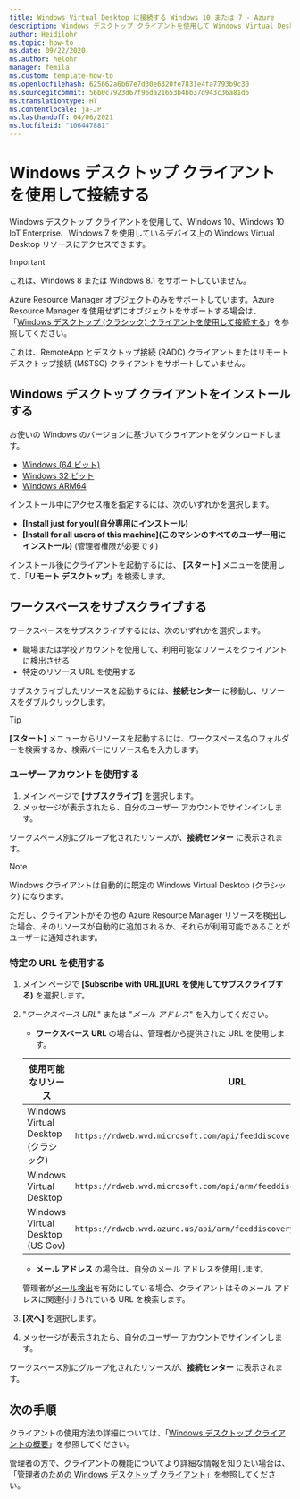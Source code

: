 ```yaml
---
title: Windows Virtual Desktop に接続する Windows 10 または 7 - Azure
description: Windows デスクトップ クライアントを使用して Windows Virtual Desktop に接続する方法。
author: Heidilohr
ms.topic: how-to
ms.date: 09/22/2020
ms.author: helohr
manager: femila
ms.custom: template-how-to
ms.openlocfilehash: 625662a6b67e7d30e6320fe7831e4fa7793b9c30
ms.sourcegitcommit: 56b0c7923d67f96da21653b4bb37d943c36a81d6
ms.translationtype: HT
ms.contentlocale: ja-JP
ms.lasthandoff: 04/06/2021
ms.locfileid: "106447881"
---
```

# <a name="connect-with-the-windows-desktop-client"></a>Windows デスクトップ クライアントを使用して接続する

Windows デスクトップ クライアントを使用して、Windows 10、Windows 10 IoT Enterprise、Windows 7 を使用しているデバイス上の Windows Virtual Desktop リソースにアクセスできます。 

> [!IMPORTANT]
> これは、Windows 8 または Windows 8.1 をサポートしていません。
> 
> Azure Resource Manager オブジェクトのみをサポートしています。Azure Resource Manager を使用せずにオブジェクトをサポートする場合は、「[Windows デスクトップ (クラシック) クライアントを使用して接続する](./virtual-desktop-fall-2019/connect-windows-7-10-2019.md)」を参照してください。
> 
> これは、RemoteApp とデスクトップ接続 (RADC) クライアントまたはリモート デスクトップ接続 (MSTSC) クライアントをサポートしていません。

## <a name="install-the-windows-desktop-client"></a>Windows デスクトップ クライアントをインストールする

お使いの Windows のバージョンに基づいてクライアントをダウンロードします。

- [Windows (64 ビット)](https://go.microsoft.com/fwlink/?linkid=2068602)
- [Windows 32 ビット](https://go.microsoft.com/fwlink/?linkid=2098960)
- [Windows ARM64](https://go.microsoft.com/fwlink/?linkid=2098961)

インストール中にアクセス権を指定するには、次のいずれかを選択します。

- **[Install just for you]\(自分専用にインストール\)**
- **[Install for all users of this machine]\(このマシンのすべてのユーザー用にインストール\)** (管理者権限が必要です)

インストール後にクライアントを起動するには、 **[スタート]** メニューを使用して、「**リモート デスクトップ**」を検索します。

## <a name="subscribe-to-a-workspace"></a>ワークスペースをサブスクライブする

ワークスペースをサブスクライブするには、次のいずれかを選択します。

- 職場または学校アカウントを使用して、利用可能なリソースをクライアントに検出させる
- 特定のリソース URL を使用する

サブスクライブしたリソースを起動するには、**接続センター** に移動し、リソースをダブルクリックします。

> [!TIP]
> **[スタート]** メニューからリソースを起動するには、ワークスペース名のフォルダーを検索するか、検索バーにリソース名を入力します。

### <a name="use-a-user-account"></a>ユーザー アカウントを使用する

1. メイン ページで **[サブスクライブ]** を選択します。
1. メッセージが表示されたら、自分のユーザー アカウントでサインインします。

ワークスペース別にグループ化されたリソースが、**接続センター** に表示されます。

   > [!NOTE]
   > Windows クライアントは自動的に既定の Windows Virtual Desktop (クラシック) になります。 
   > 
   > ただし、クライアントがその他の Azure Resource Manager リソースを検出した場合、そのリソースが自動的に追加されるか、それらが利用可能であることがユーザーに通知されます。

### <a name="use-a-specific-url"></a>特定の URL を使用する

1. メイン ページで **[Subscribe with URL]\(URL を使用してサブスクライブする\)** を選択します。
1. "*ワークスペース URL*" または "*メール アドレス*" を入力してください。
   - **ワークスペース URL** の場合は、管理者から提供された URL を使用します。

   |使用可能なリソース|URL|
   |-|-|
   |Windows Virtual Desktop (クラシック)|`https://rdweb.wvd.microsoft.com/api/feeddiscovery/webfeeddiscovery.aspx`|
   |Windows Virtual Desktop|`https://rdweb.wvd.microsoft.com/api/arm/feeddiscovery`|
   |Windows Virtual Desktop (US Gov)|`https://rdweb.wvd.azure.us/api/arm/feeddiscovery`|
   
   - **メール アドレス** の場合は、自分のメール アドレスを使用します。 
      
   管理者が[メール検出](/windows-server/remote/remote-desktop-services/rds-email-discovery)を有効にしている場合、クライアントはそのメール アドレスに関連付けられている URL を検索します。

1. **[次へ]** を選択します。
1. メッセージが表示されたら、自分のユーザー アカウントでサインインします。

ワークスペース別にグループ化されたリソースが、**接続センター** に表示されます。

## <a name="next-steps"></a>次の手順

クライアントの使用方法の詳細については、「[Windows デスクトップ クライアントの概要](/windows-server/remote/remote-desktop-services/clients/windowsdesktop/)」を参照してください。

管理者の方で、クライアントの機能についてより詳細な情報を知りたい場合は、「[管理者のための Windows デスクトップ クライアント](/windows-server/remote/remote-desktop-services/clients/windowsdesktop-admin)」を参照してください。
